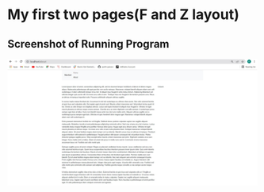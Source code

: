# My first two pages(F and Z layout)


## Screenshot of Running Program

![Running Program](https://github.com/parth-panara/IS601sp22/blob/My_First_2_Pages_of_Bootstrap(F_and_Z_layout)/screenshots/F%20layout%20webpage.jpg)
